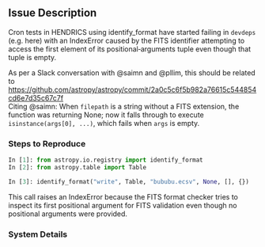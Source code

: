 ## Issue Description
Cron tests in HENDRICS using identify_format have started failing in `devdeps` (e.g. here) with an IndexError caused by the FITS identifier attempting to access the first element of its positional‐arguments tuple even though that tuple is empty.

As per a Slack conversation with @saimn and @pllim, this should be related to https://github.com/astropy/astropy/commit/2a0c5c6f5b982a76615c544854cd6e7d35c67c7f  
Citing @saimn: When `filepath` is a string without a FITS extension, the function was returning None; now it falls through to execute `isinstance(args[0], ...)`, which fails when `args` is empty.

### Steps to Reproduce
```python
In [1]: from astropy.io.registry import identify_format
In [2]: from astropy.table import Table

In [3]: identify_format("write", Table, "bububu.ecsv", None, [], {})
```
This call raises an IndexError because the FITS format checker tries to inspect its first positional argument for FITS validation even though no positional arguments were provided.

### System Details
<!-- Even if you do not think this is necessary, it is useful information for the maintainers.
Please run the following snippet and paste the output below:
import platform; print(platform.platform())
import sys; print("Python", sys.version)
import numpy; print("Numpy", numpy.__version__)
import erfa; print("pyerfa", erfa.__version__)
import astropy; print("astropy", astropy.__version__)
import scipy; print("Scipy", scipy.__version__)
import matplotlib; print("Matplotlib", matplotlib.__version__) -->

